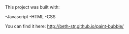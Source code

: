 This project was built with:

-Javascript
-HTML
-CSS

You can find it here: http://beth-str.github.io/paint-bubble/
